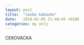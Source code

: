 ```yaml
---
layout: post
title:  "cavko kakavko"
date:   2018-01-05 21:48:45 +0100
categories: my only
---
```


CEKOVACKA



